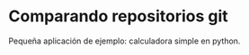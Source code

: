 Comparando repositorios git
=========

Pequeña aplicación de ejemplo: calculadora simple en python.
